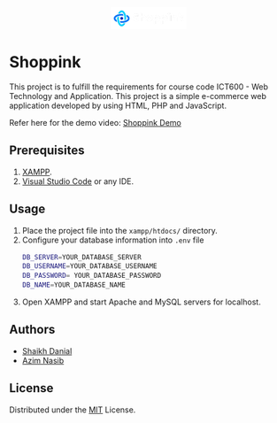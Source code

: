 <div align="center">
  <img src="assets/images/logo.png" alt="App Logo">
  
</div>

# Shoppink
This project is to fulfill the requirements for course code ICT600 - Web Technology and Application. This project is a simple e-commerce web application developed by using HTML, PHP and JavaScript.

Refer here for the demo video: [Shoppink Demo](https://www.youtube.com/watch?v=2Dr2b67ghdc)


## Prerequisites
1. [XAMPP](https://www.apachefriends.org/).
2. [Visual Studio Code](https://code.visualstudio.com/) or any IDE.

## Usage
1. Place the project file into the `xampp/htdocs/` directory.
2. Configure your database information into `.env` file
   ```bash
   DB_SERVER=YOUR_DATABASE_SERVER
   DB_USERNAME=YOUR_DATABASE_USERNAME
   DB_PASSWORD= YOUR_DATABASE_PASSWORD
   DB_NAME=YOUR_DATABASE_NAME
   ```  
3. Open XAMPP and start Apache and MySQL servers for localhost.

## Authors
- [Shaikh Danial](https://github.com/shaikhdanialsah)
- [Azim Nasib](https://github.com/ajimnasib)
  
## License
Distributed under the [MIT](https://choosealicense.com/licenses/mit/) License.
